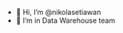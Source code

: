 - 👋 Hi, I’m @nikolasetiawan
- 👀 I’m in Data Warehouse team

<!---
nikolasetiawan/nikolasetiawan is a ✨ special ✨ repository because its `README.md` (this file) appears on your GitHub profile.
You can click the Preview link to take a look at your changes.
--->
